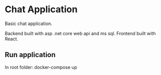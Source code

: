 # Chat Application

Basic chat application. 

Backend built with asp .net core web api and ms sql. Frontend built with React. 

## Run application

In root folder:
docker-compose up
